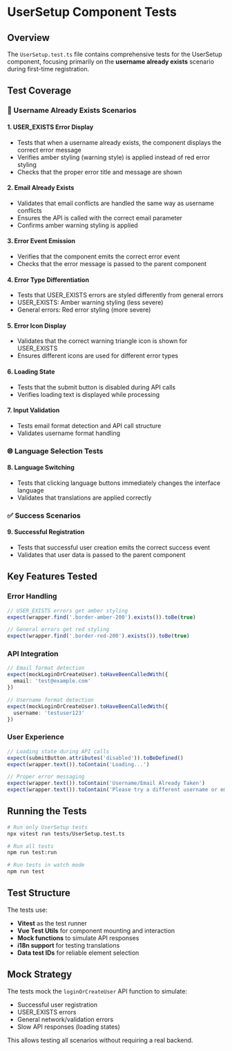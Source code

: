 # UserSetup Component Tests

## Overview
The `UserSetup.test.ts` file contains comprehensive tests for the UserSetup component, focusing primarily on the **username already exists** scenario during first-time registration.

## Test Coverage

### 🚨 Username Already Exists Scenarios

#### 1. **USER_EXISTS Error Display**
- Tests that when a username already exists, the component displays the correct error message
- Verifies amber styling (warning style) is applied instead of red error styling
- Checks that the proper error title and message are shown

#### 2. **Email Already Exists**
- Validates that email conflicts are handled the same way as username conflicts
- Ensures the API is called with the correct email parameter
- Confirms amber warning styling is applied

#### 3. **Error Event Emission**
- Verifies that the component emits the correct error event
- Checks that the error message is passed to the parent component

#### 4. **Error Type Differentiation**
- Tests that USER_EXISTS errors are styled differently from general errors
- USER_EXISTS: Amber warning styling (less severe)
- General errors: Red error styling (more severe)

#### 5. **Error Icon Display**
- Validates that the correct warning triangle icon is shown for USER_EXISTS
- Ensures different icons are used for different error types

#### 6. **Loading State**
- Tests that the submit button is disabled during API calls
- Verifies loading text is displayed while processing

#### 7. **Input Validation**
- Tests email format detection and API call structure
- Validates username format handling

### 🌐 Language Selection Tests

#### 8. **Language Switching**
- Tests that clicking language buttons immediately changes the interface language
- Validates that translations are applied correctly

### ✅ Success Scenarios

#### 9. **Successful Registration**
- Tests that successful user creation emits the correct success event
- Validates that user data is passed to the parent component

## Key Features Tested

### Error Handling
```typescript
// USER_EXISTS errors get amber styling
expect(wrapper.find('.border-amber-200').exists()).toBe(true)

// General errors get red styling  
expect(wrapper.find('.border-red-200').exists()).toBe(true)
```

### API Integration
```typescript
// Email format detection
expect(mockLoginOrCreateUser).toHaveBeenCalledWith({
  email: 'test@example.com'
})

// Username format detection
expect(mockLoginOrCreateUser).toHaveBeenCalledWith({
  username: 'testuser123'
})
```

### User Experience
```typescript
// Loading state during API calls
expect(submitButton.attributes('disabled')).toBeDefined()
expect(wrapper.text()).toContain('Loading...')

// Proper error messaging
expect(wrapper.text()).toContain('Username/Email Already Taken')
expect(wrapper.text()).toContain('Please try a different username or email address')
```

## Running the Tests

```bash
# Run only UserSetup tests
npx vitest run tests/UserSetup.test.ts

# Run all tests
npm run test:run

# Run tests in watch mode
npm run test
```

## Test Structure

The tests use:
- **Vitest** as the test runner
- **Vue Test Utils** for component mounting and interaction
- **Mock functions** to simulate API responses
- **i18n support** for testing translations
- **Data test IDs** for reliable element selection

## Mock Strategy

The tests mock the `loginOrCreateUser` API function to simulate:
- Successful user registration
- USER_EXISTS errors
- General network/validation errors
- Slow API responses (loading states)

This allows testing all scenarios without requiring a real backend.
